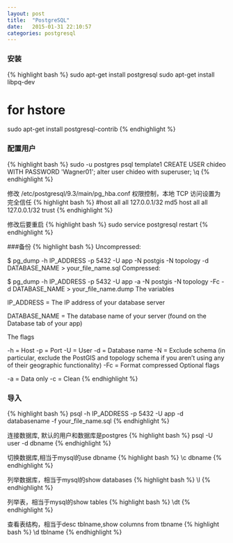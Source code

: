 ```yaml
---
layout: post
title:  "PostgreSQL"
date:   2015-01-31 22:10:57
categories: postgresql
---
```


### 安装
{% highlight bash %}
sudo apt-get install postgresql
sudo apt-get install libpq-dev
# for hstore
sudo apt-get install postgresql-contrib
{% endhighlight %}

### 配置用户
{% highlight bash %}
sudo -u postgres psql template1
CREATE USER chideo WITH PASSWORD 'Wagner01'; 
alter user chideo with superuser;
\q
{% endhighlight %}

修改 /etc/postgresql/9.3/main/pg_hba.conf 权限控制，本地 TCP 访问设置为完全信任
{% highlight bash %}
#host    all             all             127.0.0.1/32            md5
host    all             all             127.0.0.1/32            trust
{% endhighlight %}

修改后要重启
{% highlight bash %}
sudo service postgresql restart
{% endhighlight %}

###备份
{% highlight bash %}
Uncompressed:

$ pg_dump -h IP_ADDRESS -p 5432 -U app -N postgis -N topology -d DATABASE_NAME > your_file_name.sql
Compressed:

$ pg_dump -h IP_ADDRESS -p 5432 -U app -a -N postgis -N topology -Fc -d DATABASE_NAME > your_file_name.dump
The variables

IP_ADDRESS = The IP address of your database server

DATABASE_NAME = The database name of your server (found on the Database tab of your app)

The flags

-h = Host
-p = Port
-U = User
-d = Database name
-N = Exclude schema (in particular, exclude the PostGIS and topology schema if you aren’t using any of their geographic functionality)
-Fc = Format compressed
Optional flags

-a = Data only
-c = Clean
{% endhighlight %}

### 导入
{% highlight bash %}
psql -h IP_ADDRESS -p 5432 -U app -d databasename -f your_file_name.sql
{% endhighlight %}

连接数据库, 默认的用户和数据库是postgres
{% highlight bash %}
psql -U user -d dbname
{% endhighlight %}

切换数据库,相当于mysql的use dbname
{% highlight bash %}
\c dbname
{% endhighlight %}

列举数据库，相当于mysql的show databases
{% highlight bash %}
\l
{% endhighlight %}

列举表，相当于mysql的show tables
{% highlight bash %}
\dt
{% endhighlight %}

查看表结构，相当于desc tblname,show columns from tbname
{% highlight bash %}
\d tblname
{% endhighlight %}

